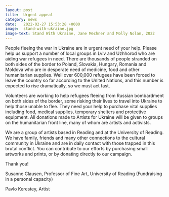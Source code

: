 ```yaml
---
layout: post
title:  Urgent appeal
category: news
date:   2022-02-27 15:53:28 +0000
image:  stand-with-ukraine.jpg
image-text: Stand With Ukraine, Jane Mechner and Molly Nolan, 2022
---
```

People fleeing the war in Ukraine are in urgent need of your help. Please help us support a number of local groups in Lviv and Uzhhorod who are aiding war refugees in need. There are thousands of people stranded on both sides of the border to Poland, Slovakia, Hungary, Romania and Moldova who are in desperate need of medicine, food and other humanitarian supplies. Well over 600,000 refugees have been forced to leave the country so far according to the United Nations, and this number is expected to rise dramatically, so we must act fast.

Volunteers are working to help refugees fleeing from Russian bombardment on both sides of the border, some risking their lives to travel into Ukraine to help those unable to flee. They need your help to purchase vital supplies including food, medical supplies, temporary shelters and protective equipment. All donations made to Artists for Ukraine will be given to groups on the humanitarian front line, many of whom are artists and activists.

We are a group of artists based in Reading and at the University of Reading. We have family, friends and many other connections to the cultural community in Ukraine and are in daily contact with those trapped in this brutal conflict. You can contribute to our efforts by purchasing small artworks and prints, or by donating directly to our campaign.

Thank you!

Susanne Clausen, Professor of Fine Art, University of Reading
(Fundraising in a personal capacity)

Pavlo Kerestey, Artist
